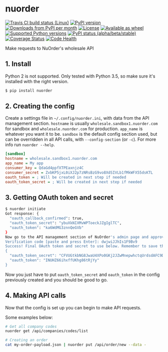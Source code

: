 # nuorder

[![Travis CI build status (Linux)](https://travis-ci.org/jmagnusson/nuorder.svg?branch=master)](https://travis-ci.org/jmagnusson/nuorder)
[![PyPI version](https://img.shields.io/pypi/v/nuorder.svg)](https://pypi.python.org/pypi/nuorder/)
[![Downloads from PyPI per month](https://img.shields.io/pypi/dm/nuorder.svg)](https://pypi.python.org/pypi/nuorder/)
[![License](https://img.shields.io/pypi/l/nuorder.svg)](https://pypi.python.org/pypi/nuorder/)
[![Available as wheel](https://img.shields.io/pypi/wheel/nuorder.svg)](https://pypi.python.org/pypi/nuorder/)
[![Supported Python versions](https://img.shields.io/pypi/pyversions/nuorder.svg)](https://pypi.python.org/pypi/nuorder/)
[![PyPI status (alpha/beta/stable)](https://img.shields.io/pypi/status/nuorder.svg)](https://pypi.python.org/pypi/nuorder/)
[![Coverage Status](https://coveralls.io/repos/github/jmagnusson/nuorder/badge.svg?branch=master)](https://coveralls.io/github/jmagnusson/nuorder?branch=master)
[![Code Health](https://landscape.io/github/jmagnusson/nuorder/master/landscape.svg?style=flat)](https://landscape.io/github/jmagnusson/nuorder/master)

Make requests to NuOrder's wholesale API


## 1. Install

Python 2 is not supported. Only tested with Python 3.5, so make sure it's installed with the right version.

```bash
$ pip install nuorder
```


## 2. Creating the config

Create a settings file in `~/.config/nuorder.ini`, with data from the API management section. `hostname` is usually `wholesale.sandbox1.nuorder.com` for sandbox and `wholesale.nuorder.com` for production. `app_name` is whatever you want it to be. `sandbox` is the default config section used, but can be overridden in all API calls, with `--config-section` (or `-c`). For more info run `nuorder --help`.

```ini
[sandbox]
hostname = wholesale.sandbox1.nuorder.com
app_name = My app
consumer_key = QdaGd4ppfXTPEaxnjz4C
consumer_secret = ZvbKP5jxL0iXJ2p7zNRsBzG9vo8XdSIVLb1fMkWFX55dsKTL
oauth_token = ; Will be created in next step if needed
oauth_token_secret = ; Will be created in next step if needed
```

## 3. Getting OAuth token and secret

```bash
$ nuorder initiate
Got response: {
  "oauth_callback_confirmed": true,
  "oauth_token_secret": "ybuXkNIXMvWPToeckJZgIglTC",
  "oauth_token": "ka6WdMG3znnQeGVb"
}
Now go to the API management section of NuOrder's admin page and approve the pending application that matches the details above. Copy the verification code that was shown in the pop-up after the approval was made and paste it here.
Verification code [paste and press Enter]: dwjwiJJhIs1F9Bv9
Success! Final OAuth token and secret to use below. Remember to save them in the INI config.
{
  "oauth_token_secret": "CFVUGtkbNG8JwaU4XPo0GKj2JZwMnepwhctqUrdsdAFC9DUUGZQXvR8s4J",
  "oauth_token": "INUHZ66ihxffUKhg86tRjYy"
}
```

Now you just have to put `oauth_token_secret` and `oauth_token` in the config previously created and you should be good to go.

## 4. Making API calls

Now that the config is set up you can begin to make API requests.

Some examples below:

```bash
# Get all company codes
nuorder get /api/companies/codes/list

# Creating an order
cat my-order-payload.json | nuorder put /api/order/new --data -
```

